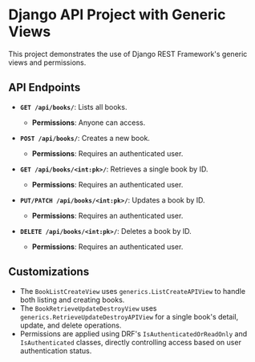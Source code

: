 # Django API Project with Generic Views

This project demonstrates the use of Django REST Framework's generic views and permissions.

## API Endpoints

- **`GET /api/books/`**: Lists all books.
  - **Permissions**: Anyone can access.

- **`POST /api/books/`**: Creates a new book.
  - **Permissions**: Requires an authenticated user.

- **`GET /api/books/<int:pk>/`**: Retrieves a single book by ID.
  - **Permissions**: Requires an authenticated user.

- **`PUT/PATCH /api/books/<int:pk>/`**: Updates a book by ID.
  - **Permissions**: Requires an authenticated user.

- **`DELETE /api/books/<int:pk>/`**: Deletes a book by ID.
  - **Permissions**: Requires an authenticated user.

## Customizations

- The `BookListCreateView` uses `generics.ListCreateAPIView` to handle both listing and creating books.
- The `BookRetrieveUpdateDestroyView` uses `generics.RetrieveUpdateDestroyAPIView` for a single book's detail, update, and delete operations.
- Permissions are applied using DRF's `IsAuthenticatedOrReadOnly` and `IsAuthenticated` classes, directly controlling access based on user authentication status.